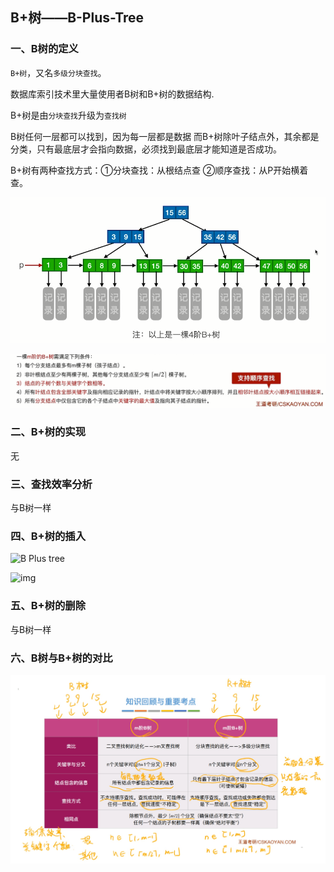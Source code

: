 ## B+树——B-Plus-Tree

### 一、B树的定义

`B+树`，又名`多级分块查找`。

数据库索引技术里大量使用者B树和B+树的数据结构.

B+树是由`分块查找`升级为`查找树`

B树任何一层都可以找到，因为每一层都是数据
而B+树除叶子结点外，其余都是分类，只有最底层才会指向数据，必须找到最底层才能知道是否成功。

B+树有两种查找方式：①分块查找：从根结点查 ②顺序查找：从P开始横着查。

![uTools_1638279630033](images/uTools_1638279630033.png)

![uTools_1638279791118](images/uTools_1638279791118.png)

### 二、B+树的实现

无

### 三、查找效率分析

与B树一样

### 四、B+树的插入

![B Plus tree](https://images0.cnblogs.com/blog/94031/201403/290050048129679.png)

![img](https://files.cnblogs.com/yangecnu/Bplustreebuild.gif)

### 五、B+树的删除

与B树一样

### 六、B树与B+树的对比

![1638280509471](images/1638280509471.jpg)
